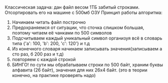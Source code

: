 Классическая задача: дан файл весом 1ТБ забитый строками. Отсортировать его на машине с 500мб ОЗУ
Принцип работы алгоритма: 
1. Начинаем читать файл построчно
2. Предохраняемся от ситуации, что сточка слишком большая, поэтому читаем её чанками по 500 символов
3. Подсчитываем каждый уникальный символ организуя всё в словарь типа {'a': 100, 'b': 200, 'c': 120'} и т.д
4. Из конечного словаря начинаем записывать значения(записываем а сто раз, б 200 раз и т.д)
5. повторяем с каждой строкой
6. БИНГО! по сути мы обрабатываем строки по 500 байт, храним буквы алфавита (26 байт), значения для них 26х4 байт. (это в теории конечно, на практике проверять надо)
